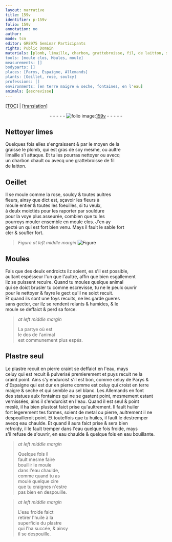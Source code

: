 ```yaml
---
layout: narrative
title: 159v
identifier: p-159v
folio: 159v
annotation: no
author:
mode: tcn
editor: GR8975 Seminar Participants
rights: Public Domain
materials: [plomb, limaille, charbon, grattebroisse, fil, de laitton, souldure, Plastre, plastre, pierre, eau, celuy de Parys & d'Espaigne, sel blanc, vernissées, huiler, metal, huiles, eau chaulde, eau quelque fois froide, eau bouillante, cire, eau froide, huile]
tools: [moule clos, Moules, moule]
measurements: []
bodyparts: []
places: [Parys, Espaigne, Allemands]
plants: [Oeillet, rose, soulcy]
professions: []
environments: [en terre maigre & seche, fontaines, en l'eau]
animals: [escrevisse]
---
```


<p><a href="{{ site.baseurl }}/normalized/">[TOC]</a> | <a href="{{ site.baseurl }}/texts/p-159v_tl/" target="_blank">[translation]</a></p><div class="folio" align="center">- - - - - <a href="http://gallica.bnf.fr/ark:/12148/btv1b10500001g/f324.item.r=" target="_blank"><img src="https://cu-mkp.github.io/2017-workshop-edition/assets/photo-icon.png" alt="folio image: " style="display:inline-block; margin-bottom:-3px;"/>159v</a> - - - - - </div>  
  

## Nettoyer limes

 
Quelques fois elles s'engraissent & par le moyen de la<br/> graisse le <span class="m">plomb</span>, qui est gras de soy mesme, ou aultre<br/> <span class="m">limaille</span> s'i attaque. Et tu les pourras nettoyer ou avecq<br/> un <span class="m">charbon</span> chault ou avecq une <span class="m">grattebroisse</span> de <span class="m">fil</span><br/> <span class="m">de laitton</span>.
 
 
  

## <span class="pa">Oeillet</span>

 
 Il se moule co<span class="exp">mm</span>e la <span class="pa">rose</span>, <span class="pa">soulcy</span> & toutes aultres<br/> fleurs, ainsy que dict est, sçavoir les fleurs à<br/> moule entier & toutes les foeuilles, si tu veulx,<br/> à deulx moictiés pour les raporter par <span class="m">souldure</span><br/> pour la voye plus asseurée, combien que tu les<br/> pourroys mouler ensemble en <span class="tl">moule clos</span>. J'en ay<br/> gecté un qui est fort bien venu. Mays il fault le sable fort<br/> cler & soufler fort.
 
> *Figure*
> *at left middle margin*
> <a href="https://drive.google.com/open?id=0B9-oNrvWdlO5LXNkdWdBLXZ1RVk" target="_blank"><img src="https://cu-mkp.github.io/GR8975-edition/assets/photo-icon.png" alt="Figure" style="display:inline-block; margin-bottom:-3px;"/></a>
 
 
  

## <span class="tl">Moules</span>

 
 Fais que des deulx endroicts ilz soient, <span class="del">es</span> s'il est possible,<br/> aultant espés<span class="del">seur</span> l'un que l'aultre, affin que bien esgallem<span class="exp">ent</span><br/> ilz se puissent recuire. Quand tu moules quelque animal<br/> qui se doict brusler <span class="del">tu</span> co<span class="exp">mm</span>e <span class="al">escrevisse</span>, tu ne le peulx ouvrir<br/> pour le nettoyer & fayre le gect qu'il ne soict recuit.<br/> Et quand ils sont une foys recuits, ne les garde gueres<br/> sans gecter, car ilz se rendent relants & humides, & le<br/> <span class="tl">moule</span> se deffaict & perd sa force.
 
> *at left middle margin*
> 
> 
>   La partye où est<br/> le dos de l'animal<br/> est co<span class="exp">mm</span>unem<span class="x"><span class="exp">ent</span></span> plus espés.
 
 
  

##  <span class="m">Plastre</span> seul

 
 Le <span class="m">plastre</span> recuit en <span class="m">pierre</span> <span class="del">craint</span> se deffaict en l'<span class="m">eau</span>, mays<br/> celuy qui est <span class="del">recuit &</span> pulverisé premierem<span class="exp">ent</span> et puys recuit ne la<br/> craint point. Ains s'y endurcist s'il est bon, co<span class="exp">mm</span>e <span class="m">celuy de <span class="pl">Parys</span> &<br/> d'<span class="pl">Espaigne</span></span> qui est dur en pierre co<span class="exp">mm</span>e est celuy qui croist <span class="env">en terre<br/> maigre & seche</span> et qui semble au <span class="m">sel blanc</span>. Les <span class="pl">Allemands</span> en font<br/> des statues aulx <span class="env">fontaines</span> qui ne se gastent point, mesmem<span class="exp">ent</span> esta<span class="exp">n</span>t<br/> <span class="m">vernissées</span>, ains il s'endurcist <span class="env">en l'eau</span>. Quand il est seul & point<br/> meslé, il ha bien plustost faict prise qu'aultrem<span class="exp">ent</span>. Il fault <span class="m">huiler</span><br/> fort legerem<span class="exp">ent</span> tes formes, soient de <span class="m">metal</span> ou <span class="m">pierre</span>, aultrem<span class="exp">ent</span> il ne<br/> despouilleroit point. Et touteffois que tu <span class="m">huiles</span>, il fault le destremper<br/> avecq <span class="m">eau chaulde</span>. Et quand il aura faict prise & sera bien<br/> refroidy, il le fault tremper dans l'<span class="m">eau quelque fois froide</span>, mays<br/> s'il refuse de s'ouvrir, en <span class="m">eau chaulde</span> & quelque fois en <span class="m">eau bouilla<span class="exp">n</span>te</span>.
 
> *at left middle margin*
> 
> 
>   Quelque fois il<br/> fault mesme faire<br/> bouillir le <span class="tl">moule</span><br/> dans l'<span class="m">eau chaulde</span>,<br/> co<span class="exp">mm</span>e quand tu as<br/> moulé quelque <span class="m">cire</span><br/> que tu craignes n'estre<br/> pas bien en despouille.
 
> *at left middle margin*
> 
> 
>   L'<span class="m">eau froide</span> faict<br/> retirer l'<span class="m">huile</span> à la<br/> superficie du <span class="m">plastre</span><br/> qui l'ha succée, & ainsy<br/> il se despouille.
 
